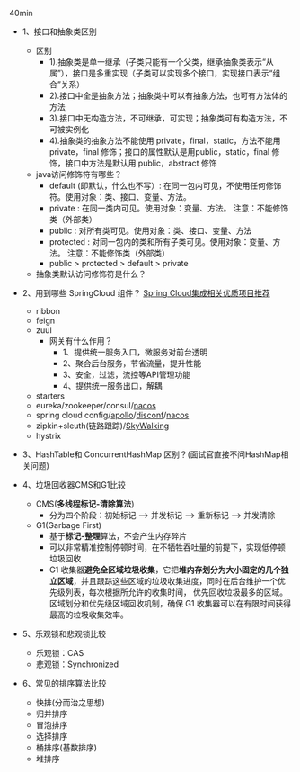 40min

- 1、接口和抽象类区别
	- 区别
		- 1).抽象类是单一继承（子类只能有一个父类，继承抽象类表示“从属”），接口是多重实现（子类可以实现多个接口，实现接口表示“组合”关系）
		- 2).接口中全是抽象方法；抽象类中可以有抽象方法，也可有方法体的方法
		- 3).接口中无构造方法，不可继承，可实现；抽象类可有构造方法，不可被实例化
		- 4).抽象类的抽象方法不能使用 private，final，static，方法不能用 private，final 修饰；接口的属性默认是用public，static，final 修饰，接口中方法是默认用 public，abstract 修饰
	- java访问修饰符有哪些？
		- default (即默认，什么也不写）: 在同一包内可见，不使用任何修饰符。使用对象：类、接口、变量、方法。
		- private : 在同一类内可见。使用对象：变量、方法。 注意：不能修饰类（外部类）
		- public : 对所有类可见。使用对象：类、接口、变量、方法
		- protected : 对同一包内的类和所有子类可见。使用对象：变量、方法。 注意：不能修饰类（外部类）
		- public  > protected > default > private 
	- 抽象类默认访问修饰符是什么？
- 2、用到哪些 SpringCloud 组件？ [Spring Cloud集成相关优质项目推荐](https://www.springcloud.cc/)
	- ribbon
	- feign
	- zuul
		- 网关有什么作用？
			- 1、提供统一服务入口，微服务对前台透明
			- 2、聚合后台服务，节省流量，提升性能
			- 3、安全，过滤，流控等API管理功能
			- 4、提供统一服务出口，解耦
	- starters
	- eureka/zookeeper/consul/[nacos](https://nacos.io/zh-cn/)
	- spring cloud config/[apollo](https://github.com/ctripcorp/apollo)/[disconf](https://github.com/knightliao/disconf)/[nacos](https://nacos.io/zh-cn/)
	- zipkin+sleuth(链路跟踪)/[SkyWalking](https://skywalking.apache.org/)
	- hystrix
	 
- 3、HashTable和 ConcurrentHashMap 区别？(面试官直接不问HashMap相关问题)
- 4、垃圾回收器CMS和G1比较
	- CMS(**多线程标记-清除算法**)
		- 分为四个阶段：初始标记 --> 并发标记 -->	重新标记 --> 并发清除
	- G1(Garbage First) 
		- 基于**标记-整理**算法，不会产生内存碎片
		- 可以非常精准控制停顿时间，在不牺牲吞吐量的前提下，实现低停顿垃圾回收
		- G1 收集器**避免全区域垃圾收集**，它把**堆内存划分为大小固定的几个独立区域**，并且跟踪这些区域的垃圾收集进度，同时在后台维护一个优先级列表，每次根据所允许的收集时间， 优先回收垃圾最多的区域。区域划分和优先级区域回收机制，确保 G1 收集器可以在有限时间获得最高的垃圾收集效率。
- 5、乐观锁和悲观锁比较
	- 乐观锁：CAS
	- 悲观锁：Synchronized
- 6、常见的排序算法比较
	- 快排(分而治之思想)
	- 归并排序
	- 冒泡排序
	- 选择排序
	- 桶排序(基数排序)
	- 堆排序